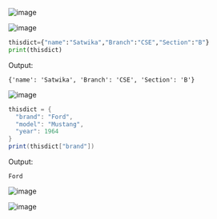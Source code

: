 ![image](https://github.com/user-attachments/assets/ac80bc32-6f7d-4923-9c8e-f939fa8a9a4c)

![image](https://github.com/user-attachments/assets/e18601cc-effc-489b-80d9-802e683e7617)

```python
thisdict={"name":"Satwika","Branch":"CSE","Section":"B"}
print(thisdict)
```

Output:
```
{'name': 'Satwika', 'Branch': 'CSE', 'Section': 'B'}
```

![image](https://github.com/user-attachments/assets/a77914ac-86bb-4efe-9e62-aa0244256986)

```java
thisdict = {
  "brand": "Ford",
  "model": "Mustang",
  "year": 1964
}
print(thisdict["brand"])
```

Output:
```
Ford
```

![image](https://github.com/user-attachments/assets/c657a88b-2067-44c6-8507-ae85fefa7d02)

![image](https://github.com/user-attachments/assets/4d6561ba-6de8-4949-85d1-c81685ac7730)


